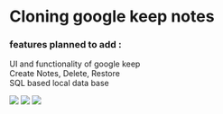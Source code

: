 <h1>Cloning google keep notes </h1>

<h3>features planned to add : </h3>

  UI and functionality of google keep <br>
  Create Notes, Delete, Restore <br>
  SQL based local data base <br>
  
  <img src="https://user-images.githubusercontent.com/57655058/216832718-2c7a246d-97b3-4153-b1e9-47de9fc60b78.jpg" />
  <img src="https://user-images.githubusercontent.com/57655058/216832720-43b62ef6-1ee1-4bb5-b2af-9478a63853c9.jpg" />
  <img src="https://user-images.githubusercontent.com/57655058/216832722-b98fca79-da8e-493c-b79a-30d09e7ab79c.jpg" />
  


